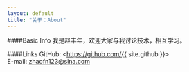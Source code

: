 ```yaml
---
layout: default
title: "关于：About"
---
```

####Basic Info
我是赵丰年，欢迎大家与我讨论技术，相互学习。  

####Links
GitHub: <https://github.com/{{ site.github }}>  
E-mail: <zhaofn123@sina.com>  
